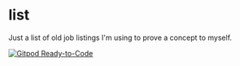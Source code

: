 # list
Just a list of old job listings I'm using to prove a concept to myself.  
  
[![Gitpod Ready-to-Code](https://img.shields.io/badge/Gitpod-Ready--to--Code-blue?logo=gitpod)](https://gitpod.io/#https://github.com/nstevens1040/list)  
